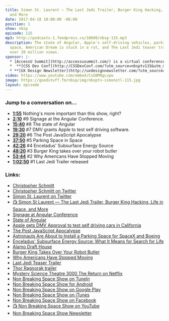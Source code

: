```yaml
---
title: Simon St. Laurent — The Last Jedi Trailer, Burger King Hacking, Life in Space,
  and More
date: 2017-04-18 10:00:00 -06:00
position: 1
show: nbsp
episode: 115
mp3: http://podcasts-1.feedpress.co/10609/nbsp-115.mp3
description: The state of Angular, Apple's self-driving vehicles, parking spaces in
  space, American Dream is stuck in a rut, and The Last Jedi teaser trailer reaching
  over 20 million views.
sponsor: |-
  * [AccessU Summit](http://accessusummit.com/) is a virtual conference on digital accessibility techniques and policies taking place online on May 18th. Early bird tickets now on sale at [AccessUSummit.com](http://accessusummit.com/).
  *  **[CSS Dev Conf](http://CSSDevConf.com/?utm_source=nbsptv115&utm_medium=podcast&utm_campaign=cssdevconf2017)** — Conference dedicated to CSS and its super friend technologies like JavaScript, Sass, NPM, and more. A limited supply of Early Bird Tickets now on sale. [Register now!](http://CSSDevConf.com/?utm_source=nbsptv115&utm_medium=podcast&utm_campaign=cssdevconf2017)
  * **[UX Design Newsletter](http://uxdesignnewsletter.com/?utm_source=nbsptv115&utm_medium=podcast&utm_campaign=uxdesignnewsletter)** — A weekly free newsletter containing a collection of tutorials, articles, and videos about front-end design and development, plus tips on how to bring better engagement to the multi-device world curated by Christopher Schmitt. [Sign up now!](http://uxdesignnewsletter.com/?utm_source=nbsptv115&utm_medium=podcast&utm_campaign=uxdesignnewsletter)
video: https://www.youtube.com/embed/CsG8M9gLvpw
image: https://goodstuff.fm/nbsp/img/nbsptv-simonstl-115.jpg
layout: episode
---
```


### Jump to a conversation on...

* **[1:55](#t=1:55)** Nothing's more important than this show, right?
* **[2:10](#t=2:10)** #9 Signage at the Angular Conference.
* **[15:40](#t=15:40)** #8 The state of Angular
* **[19:30](#t=19:30)** #7 DMV grants Apple to test self driving software.
* **[29:20](#t=29:20)** #6 The Post JavaScript Apocalypse
* **[37:50](#t=37:50)** #5 Parking Space in Space
* **[42:26](#t=42:26)** #4 Enceladus' Subsurface Energy Source
* **[48:20](#t=48:20)** #3 Burger King takes over your robot butler
* **[53:44](#t=53:44)** #2 Why Americans Have Stopped Moving
* **[1:02:50](#t=1:02:50)** #1 Last Jedi Trailer released


### Links:

* [Christopher Schmitt](http://Christopher.org)
* [Christopher Schmitt on Twitter](https://twitter.com/teleject)
* [Simon St. Laurent on Twitter](https://twitter.com/simonstl)
* [📺 Simon St Laurent — The Last Jedi Trailer, Burger King Hacking, Life in Space, and More](https://youtu.be/CsG8M9gLvpw)
* [Signage at Angular Conference](http://simonstl.com/ng-conf-signs/)
* [State of Angular](http://ng-conf.com/)
* [Apple gets DMV Approval to test self driving cars in California](https://www.bloomberg.com/news/articles/2017-04-14/apple-gets-dmv-approval-to-test-self-driving-cars-in-california)
* [The Post JavaScript Apocalypse](https://youtu.be/NPB34lDZj3E)
* [Astronauts Are About to Install a Parking Space for SpaceX and Boeing](http://www.popularmechanics.com/space/a22414/spacewalk-install-new-iss-components/)
* [Enceladus' Subsurface Energy Source: What It Means for Search for Life](http://www.space.com/36469-enceladus-energy-souce-search-for-life.html)
* [Alamo Draft House](https://drafthouse.com)
* [Burger King Takes Over Your Robot Butler](https://www.washingtonpost.com/news/the-switch/wp/2017/04/12/burger-king-thought-is-had-a-great-idea-instead-it-ended-up-with-a-whopper-of-a-problem/?utm_term=.940e0d6fbb92)
* [Why Americans Have Stopped Moving](https://nypost.com/2017/04/15/why-americans-have-stopped-moving/)
* [Last Jedi Teaser Trailer](https://www.youtube.com/watch?v=zB4I68XVPzQ)
* [Thor Ragnorak trailer](https://www.youtube.com/watch?v=v7MGUNV8MxU)
* [Mystery Science Theatre 3000 The Return on Netflix](https://www.netflix.com/title/80128275)
* [Non Breaking Space Show on TuneIn](http://tunein.com/radio/Non-Breaking-Space-Show-p885155/)
* [Non Breaking Space Show for Android](http://subscribeonandroid.com/feeds.goodstuff.fm/nbsp)
* [Non Breaking Space Show on Google Play](https://playmusic.app.goo.gl/?ibi=com.google.PlayMusic&isi=691797987&ius=googleplaymusic&link=https://play.google.com/music/m/Iw5ik6iwalo5vmda5rqyrotdney?t%3DNon_Breaking_Space_Show%26pcampaignid%3DMKT-na-all-co-pr-mu-pod-16)
* [Non Breaking Space Show on iTunes](https://itunes.apple.com/ca/podcast/non-breaking-space-show/id507162981?mt=2&ign-mpt=uo%3D4)
* [Non Breaking Space Show on Facebook](https://www.facebook.com/nbsptv)
* [📺 Non Breaking Space Show on YouTube](https://www.youtube.com/channel/UC--mqA75V3CM8hxId0l7e_g?sub_confirmation=1)
* [Non Breaking Space Show Newsletter](http://newsletter.nonbreakingspace.tv/)
